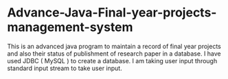 # Advance-Java-Final-year-projects-management-system
This is an advanced java program to maintain a record of final year projects and also their status of publishment of research paper in a database. I have used JDBC ( MySQL ) to create a database. I am taking user input through standard input stream to take user input.
